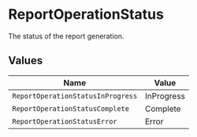 # ReportOperationStatus

The status of the report generation.


## Values

| Name                              | Value                             |
| --------------------------------- | --------------------------------- |
| `ReportOperationStatusInProgress` | InProgress                        |
| `ReportOperationStatusComplete`   | Complete                          |
| `ReportOperationStatusError`      | Error                             |